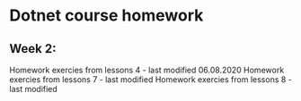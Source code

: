 # Dotnet course homework
## Week 2:
Homework exercies from lessons 4 - last modified 06.08.2020
Homework exercies from lessons 7 - last modified 
Homework exercies from lessons 8 - last modified 
